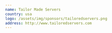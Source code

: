 ```yaml
---
name: Tailor Made Servers
country: usa
logo: /assets/img/sponsors/tailoredservers.png
address: http://www.tailoredservers.com
---
```


